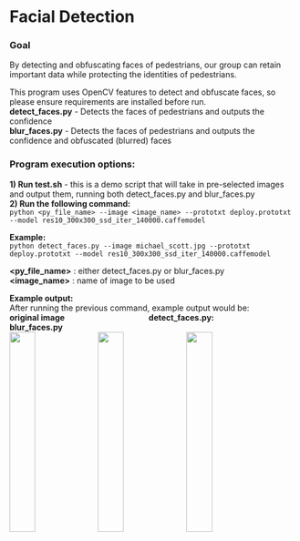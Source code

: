 # Facial Detection

### Goal 
By detecting and obfuscating faces of pedestrians, our group can retain important data while protecting the identities of pedestrians.

This program uses OpenCV features to detect and obfuscate faces, so please ensure requirements are installed before run.  
**detect_faces.py** - Detects the faces of pedestrians and outputs the confidence  
**blur_faces.py** - Detects the faces of pedestrians and outputs the confidence and obfuscated (blurred) faces

### Program execution options:
**1) Run test.sh** - this is a demo script that will take in pre-selected images and output them, running both detect_faces.py and blur_faces.py  
**2) Run the following command:**  
```python <py_file_name> --image <image_name> --prototxt deploy.prototxt --model res10_300x300_ssd_iter_140000.caffemodel```

**Example:**  
```python detect_faces.py --image michael_scott.jpg --prototxt deploy.prototxt --model res10_300x300_ssd_iter_140000.caffemodel```

**<py_file_name>** : either detect_faces.py or blur_faces.py  
**<image_name>** : name of image to be used

**Example output:**   
After running the previous command, example output would be:   
**original image** &emsp; &emsp; &emsp; &emsp; &emsp; &emsp; &emsp; &emsp; **detect_faces.py:** &emsp; &emsp; &emsp; &emsp; &emsp; &emsp; &emsp; &emsp; **blur_faces.py**     
<img src="https://github.com/PavementPrometheus/Street-Watch/blob/master/Facial_Detection/michael_scott.jpg" width="30%">
<img src="https://github.com/PavementPrometheus/Street-Watch/blob/master/Facial_Detection/output/michael_detect.JPG" width="30%">
<img src="https://github.com/PavementPrometheus/Street-Watch/blob/master/Facial_Detection/output/michael_blur.JPG" width="30%">
